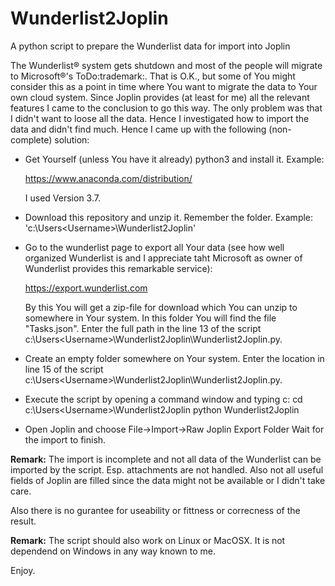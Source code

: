 # Wunderlist2Joplin
 A python script to prepare the Wunderlist data for import into Joplin

The Wunderlist:registered: system gets shutdown and most of the people will migrate to Microsoft:registered:'s ToDo:trademark:. That is O.K., but some of You might consider this as a point in time where You want to migrate the data to Your own cloud system. Since Joplin provides (at least for me) all the relevant features I came to the conclusion to go this way. The only problem was that I didn't want to loose all the data. Hence I investigated how to import the data and didn't find much. Hence I came up with the following (non-complete) solution:

* Get Yourself (unless You have it already) python3 and install it. Example:

  https://www.anaconda.com/distribution/
  
  I used Version 3.7.
* Download this repository and unzip it. Remember the folder. 
  Example: 'c:\Users\<Username>\Wunderlist2Joplin'
* Go to the wunderlist page to export all Your data (see how well organized Wunderlist is and I appreciate taht Microsoft as owner of Wunderlist provides this remarkable service):

  https://export.wunderlist.com

  By this You will get a zip-file for download which You can unzip to somewhere in Your system.
  In this folder You will find the file "Tasks.json". Enter the full path in the line 13 of the script c:\Users\<Username>\Wunderlist2Joplin\Wunderlist2Joplin.py.

* Create an empty folder somewhere on Your system. Enter the location in line 15 of the script c:\Users\<Username>\Wunderlist2Joplin\Wunderlist2Joplin.py.

* Execute the script by opening a command window and typing
  c: <Ret>
  cd  c:\Users\<Username>\Wunderlist2Joplin<Ret>
  python Wunderlist2Joplin<Ret>

* Open Joplin and choose File->Import->Raw Joplin Export Folder
  Wait for the import to finish.


**Remark:**
The import is incomplete and not all data of the Wunderlist can be imported by the script. Esp. attachments are not handled. Also not all useful fields of Joplin are filled since the data might not be available or I didn't take care.

Also there is no gurantee for useability or fittness or correcness of the result.

**Remark:**
The script should also work on Linux or MacOSX. It is not dependend on Windows in any way known to me. 

Enjoy.
